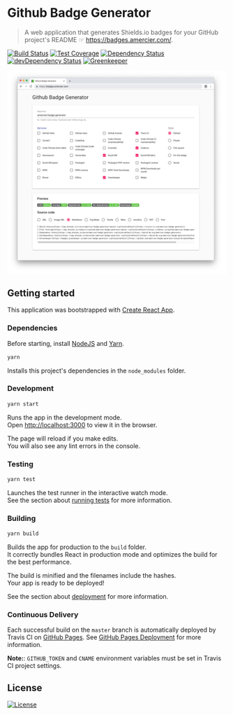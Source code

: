# Github Badge Generator

> A web application that generates Shields.io badges for your GitHub project's README ☞ <https://badges.amercier.com/>.

[![Build Status](https://img.shields.io/travis/amercier/badge-generator/master.svg)](https://travis-ci.org/amercier/badge-generator)
[![Test Coverage](https://img.shields.io/codecov/c/github/amercier/badge-generator/master.svg)](https://codecov.io/github/amercier/badge-generator?branch=master)
[![Dependency Status](https://img.shields.io/david/amercier/badge-generator.svg)](https://david-dm.org/amercier/badge-generator)
[![devDependency Status](https://img.shields.io/david/dev/amercier/badge-generator.svg)](https://david-dm.org/amercier/badge-generator#info=devDependencies)
[![Greenkeeper](https://badges.greenkeeper.io/amercier/badge-generator.svg)](https://github.com/amercier/badge-generator/issues?q=label%3Agreenkeeper)

[![Preview](media/preview.png)](https://badges.amercier.com/)

## Getting started

This application was bootstrapped with [Create React App].

### Dependencies

Before starting, install [NodeJS] and [Yarn].

```bash
yarn
```

Installs this project's dependencies in the `node_modules` folder.

### Development

```bash
yarn start
```

Runs the app in the development mode.<br>
Open <http://localhost:3000> to view it in the browser.

The page will reload if you make edits.<br>
You will also see any lint errors in the console.

### Testing

```bash
yarn test
```

Launches the test runner in the interactive watch mode.<br>
See the section about [running tests] for more information.

### Building

```bash
yarn build
```

Builds the app for production to the `build` folder.<br>
It correctly bundles React in production mode and optimizes the build for the best performance.

The build is minified and the filenames include the hashes.<br>
Your app is ready to be deployed!

See the section about [deployment] for more information.

### Continuous Delivery

Each successful build on the `master` branch is automatically deployed by Travis CI on
[GitHub Pages]. See [GitHub Pages Deployment] for more information.

**Note:**: `GITHUB_TOKEN` and `CNAME` environment variables must be set in Travis CI project
settings.

## License

[![License](https://img.shields.io/badge/license-ISC-brightgreen.svg)](LICENSE.md)

[create react app]: https://github.com/facebook/create-react-app
[nodejs]: https://nodejs.org/
[yarn]: https://yarnpkg.com/
[running tests]: https://facebook.github.io/create-react-app/docs/running-tests
[deployment]: https://facebook.github.io/create-react-app/docs/deployment
[github pages]: https://pages.github.com/
[github pages deployment]: https://docs.travis-ci.com/user/deployment/pages/
